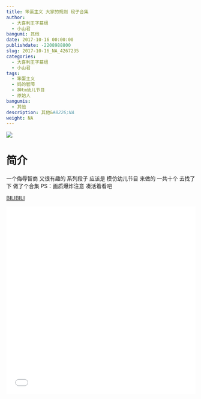```yaml
---
title: 笨蛋主义 大家的规则 段子合集
author: 
  - 大喜利王字幕组
  - 小山君
bangumi: 其他
date: 2017-10-16 00:00:00
publishdate: -2208988800
slug: 2017-10-16_NA_4267235
categories: 
  - 大喜利王字幕组
  - 小山君
tags: 
  - 笨蛋主义
  - 妈的智障
  - 神tm幼儿节目
  - 原始人
bangumis: 
  - 其他
description: 其他&#8226;NA
weight: NA
---
```


![](https://i.imgur.com/ymagUKI.jpg)

# 简介  
 一个侮辱智商 又很有趣的 系列段子
应该是 模仿幼儿节目 来做的
一共十个 去找了下 做了个合集
PS：画质爆炸注意 凑活着看吧

  [BILIBILI](https://www.bilibili.com/video/av4267235/)


  <iframe src="//www.bilibili.com/html/html5player.html?cid=6899248&aid=4267235" width="100%" height="500" frameborder="0" allowfullscreen="allowfullscreen"></iframe>
